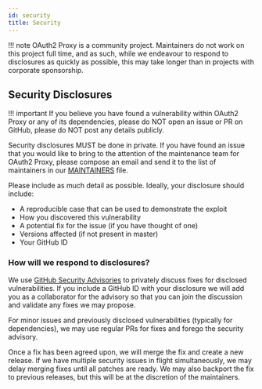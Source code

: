```yaml
---
id: security
title: Security
---
```


!!! note
    OAuth2 Proxy is a community project.
    Maintainers do not work on this project full time, and as such,
    while we endeavour to respond to disclosures as quickly as possible,
    this may take longer than in projects with corporate sponsorship.

## Security Disclosures

!!! important
    If you believe you have found a vulnerability within OAuth2 Proxy or any of its
    dependencies, please do NOT open an issue or PR on GitHub, please do NOT post
    any details publicly.

Security disclosures MUST be done in private.
If you have found an issue that you would like to bring to the attention of the
maintenance team for OAuth2 Proxy, please compose an email and send it to the
list of maintainers in our [MAINTAINERS](https://github.com/oauth2-proxy/oauth2-proxy/blob/master/MAINTAINERS) file.

Please include as much detail as possible.
Ideally, your disclosure should include:
- A reproducible case that can be used to demonstrate the exploit
- How you discovered this vulnerability
- A potential fix for the issue (if you have thought of one)
- Versions affected (if not present in master)
- Your GitHub ID

### How will we respond to disclosures?

We use [GitHub Security Advisories](https://docs.github.com/en/github/managing-security-vulnerabilities/about-github-security-advisories)
to privately discuss fixes for disclosed vulnerabilities.
If you include a GitHub ID with your disclosure we will add you as a collaborator
for the advisory so that you can join the discussion and validate any fixes
we may propose.

For minor issues and previously disclosed vulnerabilities (typically for
dependencies), we may use regular PRs for fixes and forego the security advisory.

Once a fix has been agreed upon, we will merge the fix and create a new release.
If we have multiple security issues in flight simultaneously, we may delay
merging fixes until all patches are ready.
We may also backport the fix to previous releases,
but this will be at the discretion of the maintainers.
